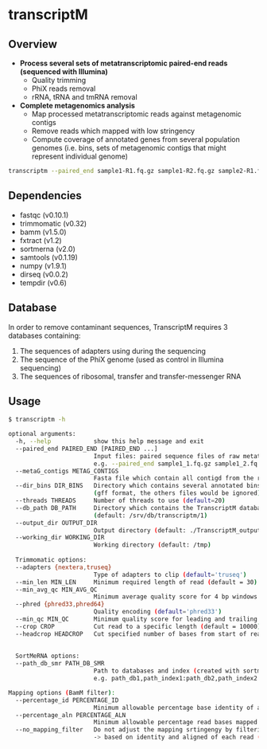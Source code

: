 # transcriptM

## Overview
* **Process several sets of metatranscriptomic paired-end reads (sequenced with Illumina)**
  - Quality trimming
  - PhiX reads removal
  - rRNA, tRNA and tmRNA removal
* **Complete metagenomics analysis**
  - Map processed metatranscriptomic reads against metagenomic contigs
  - Remove reads which mapped with low stringency
  - Compute coverage of annotated genes from several population genomes (i.e. bins, sets of metagenomic contigs that might represent individual genome)

```sh
transcriptm --paired_end sample1-R1.fq.gz sample1-R2.fq.gz sample2-R1.fq.gz sample2-R2.fq.gz --metaG_contigs assembly.fa --dir_bins dir_gff
```
## Dependencies
* fastqc      (v0.10.1)
* trimmomatic (v0.32)
* bamm        (v1.5.0)
* fxtract     (v1.2)
* sortmerna   (v2.0)
* samtools    (v0.1.19)
* numpy       (v1.9.1)
* dirseq      (v0.0.2)
* tempdir     (v0.6)

## Database
In order to remove contaminant sequences, TranscriptM requires 3 databases containing: 
1. The sequences of adapters using during the sequencing 
2. The sequence of the PhiX genome (used as control in Illumina sequencing)
3. The sequences of ribosomal, transfer and transfer-messenger RNA  

## Usage
```sh
$ transcriptm -h

optional arguments:
  -h, --help            show this help message and exit
  --paired_end PAIRED_END [PAIRED_END ...]
                        Input files: paired sequence files of raw metatranscriptomic reads (fq.gz format) 
                        e.g. --paired_end sample1_1.fq.gz sample1_2.fq.gz sample2_1.fq.gz sample2_2.fq.gz
  --metaG_contigs METAG_CONTIGS
                        Fasta file which contain all contigd from the reference metagenome
  --dir_bins DIR_BINS   Directory which contains several annotated bins 
                        (gff format, the others files would be ignored)
  --threads THREADS     Number of threads to use (default=20)
  --db_path DB_PATH     Directory which contains the TranscriptM databases
                        (default: /srv/db/transcriptm/1)
  --output_dir OUTPUT_DIR
                        Output directory (default: ./TranscriptM_output)
  --working_dir WORKING_DIR
                        Working directory (default: /tmp)
                        
  Trimmomatic options:
  --adapters {nextera,truseq}
                        Type of adapters to clip (default='truseq')
  --min_len MIN_LEN     Minimum required length of read (default = 30)
  --min_avg_qc MIN_AVG_QC
                        Minimum average quality score for 4 bp windows (default = 25)
  --phred {phred33,phred64}
                        Quality encoding (default='phred33')
  --min_qc MIN_QC       Minimum quality score for leading and trailing bases (default = 20)
  --crop CROP           Cut read to a specific length (default = 10000)
  --headcrop HEADCROP   Cut specified number of bases from start of read (default=0)
  
  
  SortMeRNA options:
  --path_db_smr PATH_DB_SMR
                        Path to databases and index (created with sortmerna/2.0/bin/indexdb_rna) 
                        e.g. path_db1,path_index1:path_db2,path_index2 (default: rRNA and tRNA db)

Mapping options (BamM filter):
  --percentage_id PERCENTAGE_ID
                        Minimum allowable percentage base identity of a mapped read (default=0.97)
  --percentage_aln PERCENTAGE_ALN
                        Minimum allowable percentage read bases mapped (default=0.95)
  --no_mapping_filter   Do not adjust the mapping srtingengy by filtering alignments
                        -> based on identity and aligned of each read (default=False)

```
